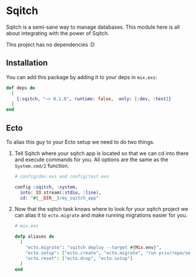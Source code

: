 # Sqitch

Sqitch is a semi-sane way to manage databases. This module here is all about
integrating with the power of Sqitch.

This project has no dependencies :D

## Installation

You can add this package by adding it to your deps in `mix.exs`:

```elixir
def deps do
  [
    {:sqitch, "~> 0.1.0", runtime: false,  only: [:dev, :test]}
  ]
end
```

## Ecto

To alias this guy to your Ecto setup we need to do two things.

1. Tell Sqitch where your sqitch app is located so that we can cd into there and
  execute commands for you. All options are the same as the `System.cmd/2`
  function.

    ```elixir
    # config/dev.exs and config/test.exs

    config :sqitch, :system,
      into: IO.stream(:stdio, :line),
      cd: "#{__DIR__}/my_sqitch_app"
    ```

2. Now that the sqitch task knows where to look for your sqitch project we can
  alias it to `ecto.migrate` and make running migrations easier for you.

    ```elixir
    # mix.exs

    defp aliases do
      [
        "ecto.migrate": "sqitch deploy --target #{Mix.env}",
        "ecto.setup": ["ecto.create", "ecto.migrate", "run priv/repo/seeds.exs"],
        "ecto.reset": ["ecto.drop", "ecto.setup"]
      ]
    end
    ```
